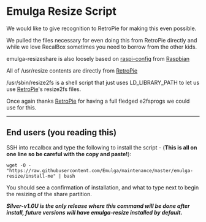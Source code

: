 # Emulga Resize Script
We would like to give recognition to RetroPie for making this even possible.

We pulled the files necessary for even doing this from RetroPie directly and while we love RecalBox sometimes you need to borrow from the other kids.

emulga-resizeshare is also loosely based on [raspi-config](https://github.com/asb/raspi-config/blob/master/raspi-config) from [Raspbian](https://www.raspberrypi.org/documentation/raspbian/)

All of /usr/resize contents are directly from [RetroPie](https://retropie.org.uk/)

/usr/sbin/resize2fs is a shell script that just uses LD_LIBRARY_PATH to let us use [RetroPie](https://retropie.org.uk/)'s resize2fs files.

Once again thanks [RetroPie](https://retropie.org.uk/) for having a full fledged e2fsprogs we could use for this.

--------------------------------------------------------------------------------------------------------------------------------

## End users (you reading this)

SSH into recalbox and type the following to install the script - (**This is all on one line so be careful with the copy and paste!**):

`wget -O - "https://raw.githubusercontent.com/Emulga/maintenance/master/emulga-resize/install-me" | bash`

You should see a confirmation of installation, and what to type next to begin the resizing of the share partition.

_**Silver-v1.0U is the only release where this command will be done after install, future versions will have emulga-resize installed by default.**_